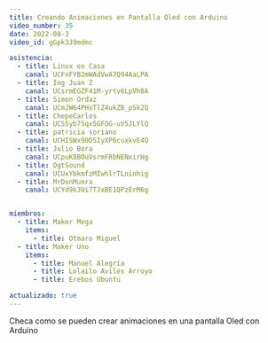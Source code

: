 ```yaml
---
title: Creando Animaciones en Pantalla Oled con Arduino
video_number: 35
date: 2022-08-3
video_id: gGpk3J9mdmc

asistencia:
  - title: Linux en Casa
    canal: UCFnFYB2mWAdVwA7Q94AaLPA
  - title: Ing Juan Z
    canal: UCsrmEGZF41M-yrtv6LpVh8A
  - title: Simon Ordaz
    canal: UCmJW64PHxTlZ4ukZB_pSk2Q
  - title: ChepeCarlos
    canal: UCS5yb75qx5GFOG-uV5JLYlQ
  - title: patricia soriano
    canal: UCHISWx90D5IyXP6cuxkvE4Q
  - title: Julio Bora
    canal: UCpuK8BOuVsrmFRbNENxirHg
  - title: OgtSound
    canal: UCUxYbkmfzMIwhlrTLninhig
  - title: MrDonMunra
    canal: UCYd9k3Ui7TJxBE1QPzErM6g


miembros:
  - title: Maker Mega
    items:
      - title: Otmaro Miguel      
  - title: Maker Uno
    items:
      - title: Manuel Alegría
      - title: Lolailo Aviles Arroyo
      - title: Erebos Ubuntu

actualizado: true
---
```


Checa como se pueden crear animaciones en una pantalla Oled con Arduino